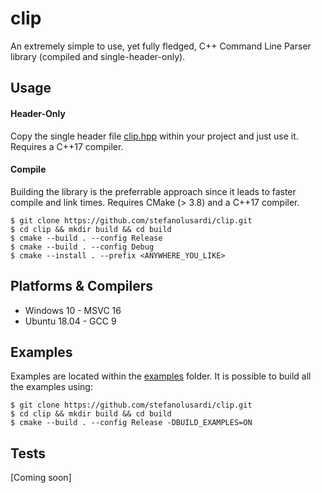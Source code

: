 # clip
An extremely simple to use, yet fully fledged, C++ Command Line Parser library (compiled and single-header-only).

## Usage

#### Header-Only
Copy the single header file [clip.hpp](https://github.com/StefanoLusardi/clip/blob/master/single_header/CommandLineInputParser/clip.hpp) within your project and just use it.
Requires a C++17 compiler.

#### Compile
Building the library is the preferrable approach since it leads to faster compile and link times.
Requires CMake (> 3.8) and a C++17 compiler.

```console
$ git clone https://github.com/stefanolusardi/clip.git
$ cd clip && mkdir build && cd build
$ cmake --build . --config Release
$ cmake --build . --config Debug
$ cmake --install . --prefix <ANYWHERE_YOU_LIKE>
```

## Platforms & Compilers
* Windows 10 - MSVC 16
* Ubuntu 18.04 - GCC 9

## Examples
Examples are located within the [examples](https://github.com/StefanoLusardi/clip/tree/master/examples) folder.
It is possible to build all the examples using:
```console
$ git clone https://github.com/stefanolusardi/clip.git
$ cd clip && mkdir build && cd build
$ cmake --build . --config Release -DBUILD_EXAMPLES=ON
```

## Tests
[Coming soon]